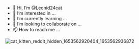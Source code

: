 - 👋 Hi, I’m @Leonid24cat
- 👀 I’m interested in ...
- 🌱 I’m currently learning ...
- 💞️ I’m looking to collaborate on ...
- 📫 How to reach me ...

<!---
Leonid24cat/Leonid24cat is a ✨ special ✨ repository because its `README.md` (this file) appears on your GitHub profile.
You can click the Preview link to take a look at your changes.
--->
![cat_kitten_reddit_hidden_1653562920404_1653562936872](https://user-images.githubusercontent.com/110859090/183520720-9b865ecd-26d6-4ee5-b2a2-aaf7afae00d4.jpg)
